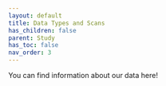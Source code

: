 ```yaml
---
layout: default
title: Data Types and Scans
has_children: false
parent: Study
has_toc: false
nav_order: 3
---
```


You can find information about our data here!